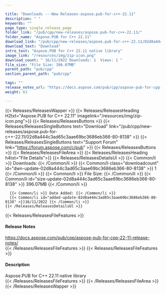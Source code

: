 ```yaml
---

title: "Downloads ---New Releases-aspose.pub-for-c++-22.11"
description: " "
keywords: ""
page_type: single_release_page
folder_link: "/pub/cpp/new-releases/aspose.pub-for-c++-22.11/"
folder_name: "Aspose.PUB for C++ 22.11"
download_link: "/pub/cpp/new-releases/aspose.pub-for-c++-22.11/02d8a444c3ad65c3aae69bc3686eb366-80-8138"
download_text: "Download"
intro_text: "Aspose.PUB for C++ 22.11 native library"
image_link: "/resources/img/zip-icon.png"
download_count: " 16/11/2022 Downloads: 1  Views: 1 "
file_size: "File Size: 396.07MB"
parent_path: "pub/cpp"
section_parent_path: "pub/cpp"

tags: ""
release_notes_url: "https://docs.aspose.com/pub/cpp/aspose-pub-for-cpp-22-11-release-notes/"
weight: 63

---
```


{{< Releases/ReleasesWapper >}}
  {{< Releases/ReleasesHeading H2txt="Aspose.PUB for C++ 22.11" imagelink="/resources/img/zip-icon.png">}}
  {{< Releases/ReleasesButtons >}}
    {{< Releases/ReleasesSingleButtons text="Download" link="/pub/cpp/new-releases/aspose.pub-for-c++-22.11/02d8a444c3ad65c3aae69bc3686eb366-80-8138" >}}
    {{< Releases/ReleasesSingleButtons text="Support Forum" link="https://forum.aspose.com/c/pub" >}}
  {{< Releases/ReleasesButtons >}}
  {{< Releases/ReleasesFileArea >}}
    {{< Releases/ReleasesHeading h4txt="File Details">}}
    {{< Releases/ReleasesDetailsUl >}}
      {{< Common/li >}} Downloads: {{< /Common/li >}}
      {{< Common/li class="downloadcount" id="dwn-update-02d8a444c3ad65c3aae69bc3686eb366-80-8138" >}} 1 {{< /Common/li >}}
      {{< Common/li >}} File Size: {{< /Common/li >}}
      {{< Common/li id="size-update-02d8a444c3ad65c3aae69bc3686eb366-80-8138" >}} 396.07MB {{< /Common/li >}}

      {{< Common/li >}} Date Added: {{< /Common/li >}}
      {{< Common/li id="added-update-02d8a444c3ad65c3aae69bc3686eb366-80-8138" >}}16/11/2022 {{< /Common/li >}}
    {{< /Releases/ReleasesDetailsUl >}}

  {{< Releases/ReleasesFileFeatures >}}
      <h4>Release Notes</h4><div><a href='https://docs.aspose.com/pub/cpp/aspose-pub-for-cpp-22-11-release-notes/'>https://docs.aspose.com/pub/cpp/aspose-pub-for-cpp-22-11-release-notes/</a></div>
  {{< /Releases/ReleasesFileFeatures >}}
  {{< Releases/ReleasesFileFeatures >}}
      <h4>Description</h4><div class="HTMLDescription">Aspose.PUB for C++ 22.11 native library</div>
  {{< /Releases/ReleasesFileFeatures >}}
 {{< /Releases/ReleasesFileArea >}}
{{< /Releases/ReleasesWapper >}}



